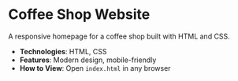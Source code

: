 # Coffee Shop Website
A responsive homepage for a coffee shop built with HTML and CSS.
- **Technologies**: HTML, CSS
- **Features**: Modern design, mobile-friendly
- **How to View**: Open `index.html` in any browser
